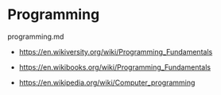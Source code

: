 # Programming

programming.md

*   https://en.wikiversity.org/wiki/Programming_Fundamentals

*   https://en.wikibooks.org/wiki/Programming_Fundamentals

*   https://en.wikipedia.org/wiki/Computer_programming
